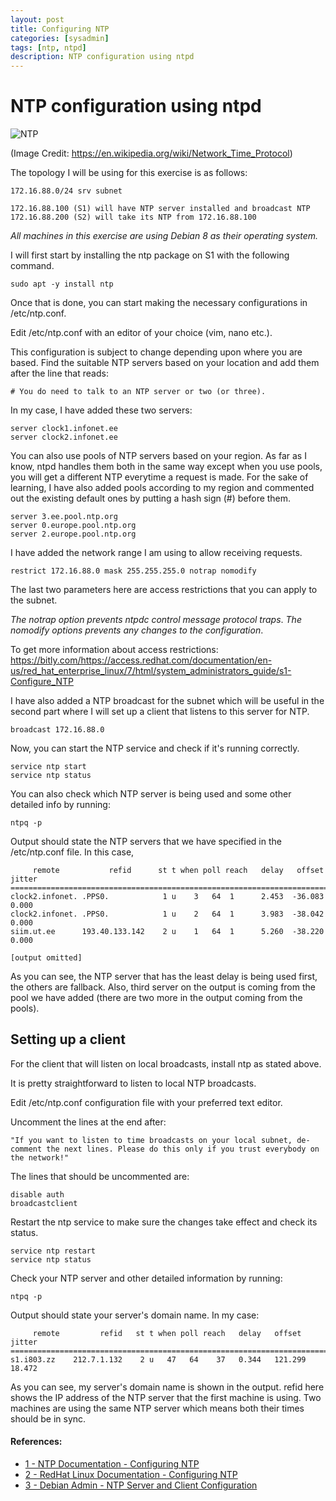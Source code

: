 ```yaml
---
layout: post
title: Configuring NTP
categories: [sysadmin]
tags: [ntp, ntpd]
description: NTP configuration using ntpd
---
```


NTP configuration using ntpd
======

![NTP](https://upload.wikimedia.org/wikipedia/commons/thumb/c/c9/Network_Time_Protocol_servers_and_clients.svg/350px-Network_Time_Protocol_servers_and_clients.svg.png)

(Image Credit: https://en.wikipedia.org/wiki/Network_Time_Protocol)

The topology I will be using for this exercise is as follows:

```
172.16.88.0/24 srv subnet

172.16.88.100 (S1) will have NTP server installed and broadcast NTP
172.16.88.200 (S2) will take its NTP from 172.16.88.100
```

_All machines in this exercise are using Debian 8 as their operating system._ 

I will first start by installing the ntp package on S1 with the following command.

```
sudo apt -y install ntp
```

Once that is done, you can start making the necessary configurations in /etc/ntp.conf.

Edit /etc/ntp.conf with an editor of your choice (vim, nano etc.).

This configuration is subject to change depending upon where you are based. Find the suitable NTP servers based on your location and add them after the line that reads:

```
# You do need to talk to an NTP server or two (or three).
```

In my case, I have added these two servers:

```
server clock1.infonet.ee
server clock2.infonet.ee
```

You can also use pools of NTP servers based on your region. As far as I know, ntpd handles them both in the same way except when you use pools, you will get a different NTP everytime a request is made. For the sake of learning, I have also added pools according to my region and commented out the existing default ones by putting a hash sign (#) before them.

```
server 3.ee.pool.ntp.org
server 0.europe.pool.ntp.org
server 2.europe.pool.ntp.org
```

I have added the network range I am using to allow receiving requests.

```
restrict 172.16.88.0 mask 255.255.255.0 notrap nomodify
```

The last two parameters here are access restrictions that you can apply to the subnet.

_The notrap option prevents ntpdc control message protocol traps_. 
_The nomodify options prevents any changes to the configuration_.

To get more information about access restrictions: https://bitly.com/https://access.redhat.com/documentation/en-us/red_hat_enterprise_linux/7/html/system_administrators_guide/s1-Configure_NTP

I have also added a NTP broadcast for the subnet which will be useful in the second part where I will set up a client that listens to this server for NTP.

```
broadcast 172.16.88.0
```

Now, you can start the NTP service and check if it's running correctly.

```
service ntp start
service ntp status
```

You can also check which NTP server is being used and some other detailed info by running:

```
ntpq -p
```

Output should state the NTP servers that we have specified in the /etc/ntp.conf file. In this case,

```
     remote           refid      st t when poll reach   delay   offset  jitter
==============================================================================
clock2.infonet. .PPS0.	          1 u    3   64  1      2.453  -36.083   0.000
clock2.infonet. .PPS0.	          1 u    2   64  1      3.983  -38.042   0.000
siim.ut.ee      193.40.133.142	  2 u    1   64  1      5.260  -38.220   0.000

[output omitted]
```

As you can see, the NTP server that has the least delay is being used first, the others are fallback. Also, third server on the output is coming from the pool we have added (there are two more in the output coming from the pools). 

Setting up a client
------

For the client that will listen on local broadcasts, install ntp as stated above.
 
It is pretty straightforward to listen to local NTP broadcasts.

Edit /etc/ntp.conf configuration file with your preferred text editor.

Uncomment the lines at the end after:

```
"If you want to listen to time broadcasts on your local subnet, de-comment the next lines. Please do this only if you trust everybody on the network!"
```

The lines that should be uncommented are:

```
disable auth
broadcastclient
```

Restart the ntp service to make sure the changes take effect and check its status.

```
service ntp restart
service ntp status
```

Check your NTP server and other detailed information by running:

```
ntpq -p
```

Output should state your server's domain name. In my case:

```
     remote         refid   st t when poll reach   delay   offset  jitter
==============================================================================
s1.i803.zz    212.7.1.132    2 u   47   64    37   0.344   121.299 18.472
```

As you can see, my server's domain name is shown in the output. refid here shows the IP address of the NTP server that the first machine is using. Two machines are using the same NTP server which means both their times should be in sync.

#### References:
* [1 - NTP Documentation - Configuring NTP](https://support.ntp.org/bin/view/Support/ConfiguringNTP)
* [2 - RedHat Linux Documentation - Configuring NTP](https://access.redhat.com/documentation/en-us/red_hat_enterprise_linux/7/html/system_administrators_guide/s1-Configure_NTP)
* [3 - Debian Admin - NTP Server and Client Configuration](http://www.debianadmin.com/ntp-server-and-client-configuration-in-debian.html)
